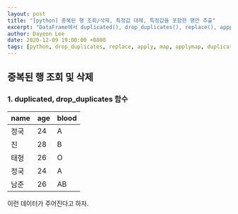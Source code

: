 ```yaml
---
layout: post
title: "[python] 중복된 행 조회/삭제, 특정값 대체, 특정값을 포함한 행만 추출"
excerpt: "DataFrame에서 duplicated(), drop_duplicates(), replace(), appplymap(), map(), mapapply()등의 함수를 이용해보자."
author: Dayeon Lee
date: 2020-12-09 19:00:00 +0800
tags: [python, drop_duplicates, replace, apply, map, applymap, duplicated]
---
```


## 중복된 행 조회 및 삭제 
### 1. duplicated, drop_duplicates 함수 

|name|age|blood|
|--|--|--|
|정국|24|A|
|진|28|B|
|태형|26|O|
|정국|24|A|
|남준|26|AB|


이런 데이터가 주어진다고 하자. 

